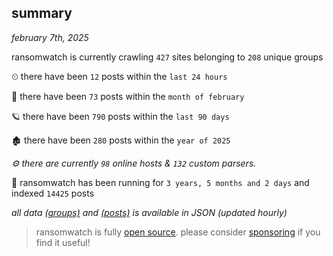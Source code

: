 
## summary
_february 7th, 2025_

ransomwatch is currently crawling `427` sites belonging to `208` unique groups

⏲ there have been `12` posts within the `last 24 hours`

🦈 there have been `73` posts within the `month of february`

🪐 there have been `790` posts within the `last 90 days`

🏚 there have been `280` posts within the `year of 2025`

_⚙️ there are currently `98` online hosts & `132` custom parsers._

🦕 ransomwatch has been running for `3 years, 5 months and 2 days` and indexed `14425` posts

_all data  [(groups)](http://ransomwhat.telemetry.ltd/groups) and [(posts)](http://ransomwhat.telemetry.ltd/posts) is available in JSON (updated hourly)_

> ransomwatch is fully [open source](https://github.com/joshhighet/ransomwatch#ransomwatch--). please consider [sponsoring](https://github.com/sponsors/joshhighet) if you find it useful!
